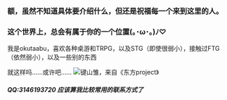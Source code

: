 ### 额，虽然不知道具体要介绍什么，但还是祝福每一个来到这里的人。
### 这个世界上，总会有属于你的一个位置(｡･ω･｡)ﾉ♡

我是okutaabu，喜欢各种桌游和TRPG，以及STG（即使很弱小），接触过FTG（依然弱小），以及一些别的东西

就这样吗......或许吧......
![键山雏，来自《东方project》](https://pic.imgdb.cn/item/65d49c1a9f345e8d039e2ad2.jpg)
##### QQ:3146193720 应该算我比较常用的联系方式了
<!---
jcchjsk/jcchjsk is a ✨ special ✨ repository because its `README.md` (this file) appears on your GitHub profile.
You can click the Preview link to take a look at your changes.
--->
